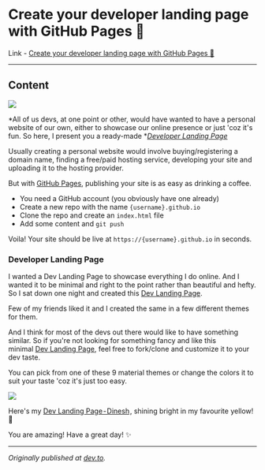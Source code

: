 # Create your developer landing page with GitHub Pages 🎉

Link - [Create your developer landing page with GitHub Pages 🎉](https://hackernoon.com/create-your-developer-landing-page-with-github-pages-70c89b40d052)

---

## Content

![](https://cdn-images-1.medium.com/max/1600/0*WwvyDZkcQCNIrYjr.png)

*All of us devs, at one point or other, would have wanted to have a personal website of our own, either to showcase our online presence or just 'coz it's fun. So here, I present you a ready-made *[*Developer Landing Page*](https://github.com/flexdinesh/dev-landing-page)

Usually creating a personal website would involve buying/registering a domain name, finding a free/paid hosting service, developing your site and uploading it to the hosting provider.

But with [GitHub Pages](https://pages.github.com/), publishing your site is as easy as drinking a coffee.

-   You need a GitHub account (you obviously have one already)
-   Create a new repo with the name `{username}.github.io`
-   Clone the repo and create an `index.html` file
-   Add some content and `git push`

Voila! Your site should be live at `https://{username}.github.io` in seconds.

### Developer Landing Page

I wanted a Dev Landing Page to showcase everything I do online. And I wanted it to be minimal and right to the point rather than beautiful and hefty. So I sat down one night and created this [Dev Landing Page](https://github.com/flexdinesh/dev-landing-page).

Few of my friends liked it and I created the same in a few different themes for them.

And I think for most of the devs out there would like to have something similar. So if you're not looking for something fancy and like this minimal [Dev Landing Page](https://github.com/flexdinesh/dev-landing-page), feel free to fork/clone and customize it to your dev taste.

You can pick from one of these 9 material themes or change the colors it to suit your taste 'coz it's just too easy.

![](https://cdn-images-1.medium.com/max/1600/0*bY6HUTu3T_ebcl-o.jpg)

Here's my [Dev Landing Page - Dinesh](https://flexdinesh.github.io/) , shining bright in my favourite yellow! 🎉

You are amazing! Have a great day! ✨

* * * * *

*Originally published at *[*dev.to*](https://dev.to/flexdinesh/create-your-developer-landing-page-with-github-pages---42jk)*.*